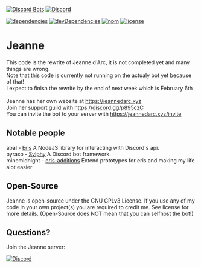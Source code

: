 [![Discord Bots](https://discordbots.org/api/widget/status/237578660708745216.svg?noavatar=true)](https://discordbots.org/bot/237578660708745216)
[![Discord](https://discordapp.com/api/guilds/240059867744698368/embed.png)](https://discord.gg/p895czC)

[![dependencies](https://david-dm.org/Chaldea-devs/Jeanne/status.svg?style=flat-square)](https://david-dm.org/Chaldea-devs/Jeanne)
[![devDependencies](https://david-dm.org/Chaldea-devs/Jeanne/dev-status.svg?style=flat-square)](https://david-dm.org/Chaldea-devs/Jeanne?type=dev)
[![npm](https://img.shields.io/github/release/Chaldea-devs/Jeanne.svg?style=flat-square)](https://github.com/Chaldea-devs/Jeanne/releases)
[![license](https://img.shields.io/github/license/Chaldea-devs/Jeanne.svg?style=flat-square)](https://choosealicense.com/licenses/gpl-3.0)

# Jeanne
This code is the rewrite of Jeanne d'Arc, it is not completed yet and many things are wrong.<br/>
Note that this code is currently not running on the actualy bot yet because of that!<br/>
I expect to finish the rewrite by the end of next week which is February 6th
<br/><br/>
Jeanne has her own website at https://jeannedarc.xyz<br/>
Join her support guild with https://discord.gg/p895czC<br/>
You can invite the bot to your server with https://jeannedarc.xyz/invite

Notable people
-
abal - [Eris](https://github.com/abalabahaha/eris) A NodeJS library for interacting with Discord's api.<br/>
pyraxo - [Sylphy](https://github.com/pyraxo/sylphy) A Discord bot framework.<br/>
minemidnight - [eris-additions](https://github.com/minemidnight/eris-additions/) Extend prototypes for eris and making my life alot easier

Open-Source
-
Jeanne is open-source under the GNU GPLv3 License. If you use any of my code in your own project(s) you are required to credit me. See license for more details. (Open-Source does NOT mean that you can selfhost the bot!)

Questions?
-
Join the Jeanne server:

[![Discord](https://discordapp.com/api/guilds/240059867744698368/embed.png?style=banner2)](https://discord.gg/p895czC)
